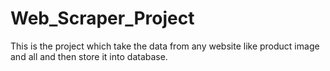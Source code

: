 # Web_Scraper_Project
This is the project which take the data from any website like product image and all and then store it into database.
